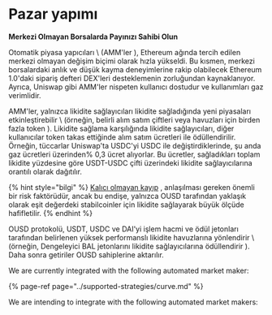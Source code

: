 # Pazar yapımı

**Merkezi Olmayan Borsalarda Payınızı Sahibi Olun**

Otomatik piyasa yapıcıları \ (AMM'ler \), Ethereum ağında tercih edilen merkezi olmayan değişim biçimi olarak hızla yükseldi. Bu kısmen, merkezi borsalardaki anlık ve düşük kayma deneyimlerine rakip olabilecek Ethereum 1.0'daki sipariş defteri DEX'leri desteklemenin zorluğundan kaynaklanıyor. Ayrıca, Uniswap gibi AMM'ler nispeten kullanıcı dostudur ve kullanımları gaz verimlidir.

AMM'ler, yalnızca likidite sağlayıcıları likidite sağladığında yeni piyasaları etkinleştirebilir \ (örneğin, belirli alım satım çiftleri veya havuzları için birden fazla token \). Likidite sağlama karşılığında likidite sağlayıcıları, diğer kullanıcılar token takas ettiğinde alım satım ücretleri ile ödüllendirilir. Örneğin, tüccarlar Uniswap'ta USDC'yi USDC ile değiştirdiklerinde, şu anda gaz ücretleri üzerinden% 0,3 ücret alıyorlar. Bu ücretler, sağladıkları toplam likidite yüzdesine göre USDT-USDC çifti üzerindeki likidite sağlayıcılarına orantılı olarak dağıtılır.

{% hint style="bilgi" %}
[Kalıcı olmayan kayıp](https://medium.com/@pintail/uniswap-a-good-deal-for-liquidity-providers-104c0b6816f2) , anlaşılması gereken önemli bir risk faktörüdür, ancak bu endişe, yalnızca OUSD tarafından yaklaşık olarak eşit değerdeki stabilcoinler için likidite sağlayarak büyük ölçüde hafifletilir.
{% endhint %}

OUSD protokolü, USDT, USDC ve DAI'yi işlem hacmi ve ödül jetonları tarafından belirlenen yüksek performanslı likidite havuzlarına yönlendirir \ (örneğin, Dengeleyici BAL jetonlarını likidite sağlayıcılarına ödüllendirir \). Daha sonra getiriler OUSD sahiplerine aktarılır.

We are currently integrated with the following automated market maker:

{% page-ref page="../supported-strategies/curve.md" %}

We are intending to integrate with the following automated market makers:





